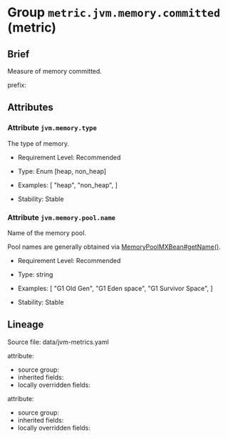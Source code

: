# Group `metric.jvm.memory.committed` (metric)

## Brief

Measure of memory committed.

prefix: 

## Attributes


### Attribute `jvm.memory.type`

The type of memory.


- Requirement Level: Recommended

- Type: Enum [heap, non_heap]
- Examples: [
    "heap",
    "non_heap",
]

- Stability: Stable


### Attribute `jvm.memory.pool.name`

Name of the memory pool.


Pool names are generally obtained via [MemoryPoolMXBean#getName()](https://docs.oracle.com/en/java/javase/11/docs/api/java.management/java/lang/management/MemoryPoolMXBean.html#getName()).

- Requirement Level: Recommended

- Type: string
- Examples: [
    "G1 Old Gen",
    "G1 Eden space",
    "G1 Survivor Space",
]

- Stability: Stable



## Lineage

Source file: data/jvm-metrics.yaml

attribute: 
  - source group: 
  - inherited fields: 
  - locally overridden fields: 

attribute: 
  - source group: 
  - inherited fields: 
  - locally overridden fields: 

